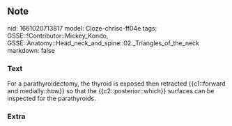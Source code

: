 ## Note
nid: 1661020713817
model: Cloze-chrisc-ff04e
tags: GSSE::!Contributor::Mickey_Kondo, GSSE::Anatomy::Head_neck_and_spine::02._Triangles_of_the_neck
markdown: false

### Text
For a parathyroidectomy, the thyroid is exposed then retracted {{c1::forward and medially::how}} so that the {{c2::posterior::which}} surfaces can be inspected for the parathyroids.

### Extra

